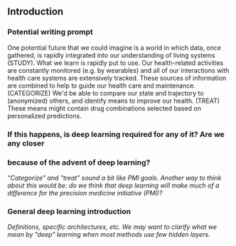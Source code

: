 ## Introduction

### Potential writing prompt

One potential future that we could imagine is a world in which data, once
gathered, is rapidly integrated into our understanding of living systems
(STUDY). What we learn is rapidly put to use. Our health-related activities are
constantly monitored (e.g. by wearables) and all of our interactions with health
care systems are extensively tracked. These sources of information are combined
to help to guide our health care and maintenance. (CATEGORIZE) We'd be able to
compare our state and trajectory to (anonymized) others, and identify means to
improve our health. (TREAT) These means might contain drug combinations selected
based on personalized predictions.

### If this happens, is deep learning required for any of it? Are we any closer
### because of the advent of deep learning?

*"Categorize" and "treat" sound a bit like PMI goals. Another way to think about
this would be: do we think that deep learning will make much of a difference
for the precision medicine initiative (PMI)?*

### General deep learning introduction

*Definitions, specific architectures, etc.  We may want to clarify what we mean
by "deep" learning when most methods use few hidden layers.*
